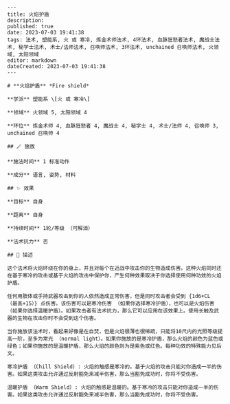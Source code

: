 
    ---
    title: 火焰护盾
    description: 
    published: true
    date: 2023-07-03 19:41:38
    tags: 法术, 塑能系, 火 或 寒冷, 炼金术师法术, 4环法术, 血脉狂怒者法术, 魔战士法术, 秘学士法术, 术士/法师法术, 召唤师法术, 3环法术, unchained 召唤师法术, 火领域, 太阳领域
    editor: markdown
    dateCreated: 2023-07-03 19:41:38
    ---

    # **火焰护盾** *Fire shield*

    **学派** 塑能系 \[火 或 寒冷\] 

    **领域** 火领域 5, 太阳领域 4

    **环位** 炼金术师 4, 血脉狂怒者 4, 魔战士 4, 秘学士 4, 术士/法师 4, 召唤师 3, unchained 召唤师 4

    ## 🪄 施放

    **施法时间** 1 标准动作

    **成分** 语言, 姿势, 材料

    ## ✨ 效果 

    **目标** 自身 

    **距离** 自身  

    **持续时间** 1轮/等级 （可解消） 

    **法术抗力** 否

    ## 📖 描述

    这个法术将火焰环绕在你的身上，并且对每个在近战中攻击你的生物造成伤害。这种火焰同时还在基于寒冷的攻击或基于火焰的攻击中保护你，产生何种效果取决于你选择使用何种功效的火焰护盾。

    任何用肢体或手持武器攻击到你的人依然造成正常伤害，但是同时攻击者会受到 {1d6+CL （最高+15）} 点伤害。该伤害可以是寒冷伤害 （如果你选择寒冷护盾），也可以是火焰伤害 （如果你选择温暖护盾）。如果攻击者有法术抗力，那么它可以应用在该效果上。使用长触及武器的生物在攻击你时不会受到这个伤害。

    当你施放该法术时，看起来好像是在自焚，但是火焰很薄也很稀疏，只能将10尺内的光照等级提高一阶，至多为常光 （normal light）。如果你施放的是寒冷护盾，那么火焰的颜色为蓝色或绿色；如果你施放的是温暖护盾，那么火焰的颜色则为是紫色或红色。每种功效的特殊能力见后文。

    寒冷护盾 （Chill Shield）: 火焰的触感是寒冷的。基于火焰的攻击只能对你造成一半的伤害。如果这类攻击允许通过反射豁免来减半伤害，那么当豁免成功时，你将不受伤害。

    温暖护盾 （Warm Shield）: 火焰的触感是温暖的。基于寒冷的攻击只能对你造成一半的伤害。如果这类攻击允许通过反射豁免来减半伤害，那么当豁免成功时，你将不受伤害。
    